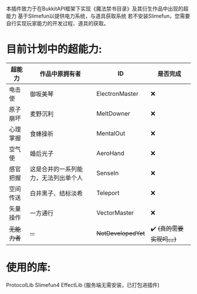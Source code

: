 本插件致力于在BukkitAPI框架下实现《魔法禁书目录》及其衍生作品中出现的超能力
基于Slimefun以提供电力系统，与道具获取系统
若不安装Slimefun，您需要自行实现玩家能力的开发过程、道具的获取。

# 目前计划中的超能力:

| 超能力      | 作品中原拥有者            | ID                  | 是否完成                               |
|----------|--------------------|---------------------|------------------------------------|
| 电击使      | 御坂美琴               | ElectronMaster      | :x:                                |
| 原子崩坏     | 麦野沉利               | MeltDowner          | :x:                                |
| 心理掌握     | 食蜂操祈               | MentalOut           | :x:                                |
| 空气使      | 婚后光子               | AeroHand            | :x:                                |
| 感官把握     | 这是合并的一系列能力，无法列出单个人 | SenseIn             | :x:                                |
| 空间传送     | 白井黑子、结标淡希          | Teleport            | :x:                                |
| 矢量操作     | 一方通行               | VectorMaster        | :x:                                |
| ~~无能力者~~ | ~~...~~            | ~~NotDevelopedYet~~ | :heavy_check_mark: ~~(真的需要实现吗。。)~~ |

# 使用的库:
ProtocolLib
Slimefun4
EffectLib (服务端无需安装，已打包进插件)